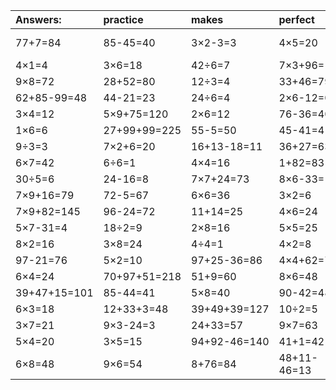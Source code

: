 | Answers: | practice | makes | perfect | ! |
| :--- | :--- | :--- | :--- | :--- |
| 77+7=84 | 85-45=40 | 3×2-3=3 | 4×5=20 | 40+90-43=87 | 
| 4×1=4 | 3×6=18 | 42÷6=7 | 7×3+96=117 | 29+54=83 | 
| 9×8=72 | 28+52=80 | 12÷3=4 | 33+46=79 | 51+45-2=94 | 
| 62+85-99=48 | 44-21=23 | 24÷6=4 | 2×6-12=0 | 7×9+42=105 | 
| 3×4=12 | 5×9+75=120 | 2×6=12 | 76-36=40 | 7×9=63 | 
| 1×6=6 | 27+99+99=225 | 55-5=50 | 45-41=4 | 7×5=35 | 
| 9÷3=3 | 7×2+6=20 | 16+13-18=11 | 36+27=63 | 18÷6=3 | 
| 6×7=42 | 6÷6=1 | 4×4=16 | 1+82=83 | 49+24=73 | 
| 30÷5=6 | 24-16=8 | 7×7+24=73 | 8×6-33=15 | 7×2=14 | 
| 7×9+16=79 | 72-5=67 | 6×6=36 | 3×2=6 | 73-2=71 | 
| 7×9+82=145 | 96-24=72 | 11+14=25 | 4×6=24 | 3×9=27 | 
| 5×7-31=4 | 18÷2=9 | 2×8=16 | 5×5=25 | 6×5=30 | 
| 8×2=16 | 3×8=24 | 4÷4=1 | 4×2=8 | 39+10=49 | 
| 97-21=76 | 5×2=10 | 97+25-36=86 | 4×4+62=78 | 7×3=21 | 
| 6×4=24 | 70+97+51=218 | 51+9=60 | 8×6=48 | 4×3=12 | 
| 39+47+15=101 | 85-44=41 | 5×8=40 | 90-42=48 | 58-38=20 | 
| 6×3=18 | 12+33+3=48 | 39+49+39=127 | 10÷2=5 | 8×5=40 | 
| 3×7=21 | 9×3-24=3 | 24+33=57 | 9×7=63 | 12÷4=3 | 
| 5×4=20 | 3×5=15 | 94+92-46=140 | 41+1=42 | 34+54=88 | 
| 6×8=48 | 9×6=54 | 8+76=84 | 48+11-46=13 | 5×6=30 | 
